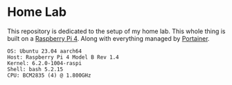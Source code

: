 # Home Lab
This repository is dedicated to the setup of my home lab. This whole thing is built on a [Raspberry Pi 4](https://www.raspberrypi.com/products/raspberry-pi-4-model-b/). Along with everything managed by [Portainer](https://www.portainer.io/).
```
OS: Ubuntu 23.04 aarch64
Host: Raspberry Pi 4 Model B Rev 1.4
Kernel: 6.2.0-1004-raspi
Shell: bash 5.2.15
CPU: BCM2835 (4) @ 1.800GHz
```
